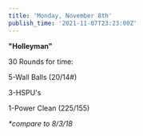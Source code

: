 ```yaml
---
title: 'Monday, November 8th'
publish_time: '2021-11-07T23:23:00Z'
---
```


**"Holleyman"**

30 Rounds for time:

5-Wall Balls (20/14\#)

3-HSPU's

1-Power Clean (225/155)

*\*compare to 8/3/18*
